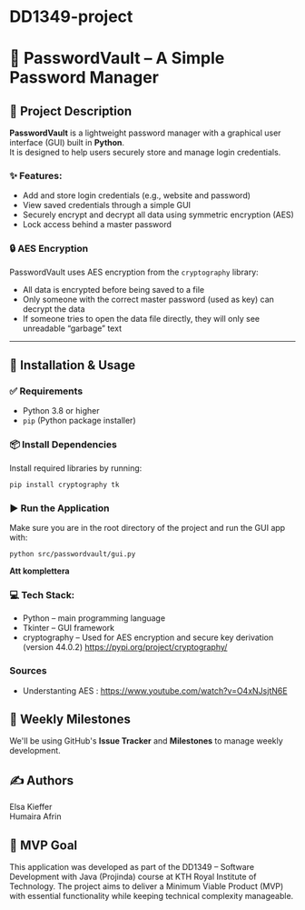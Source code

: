 # DD1349-project


# 🔐 PasswordVault – A Simple Password Manager

## 📝 Project Description

**PasswordVault** is a lightweight password manager with a graphical user interface (GUI) built in **Python**.  
It is designed to help users securely store and manage login credentials.

### ✨ Features:
- Add and store login credentials (e.g., website and password)
- View saved credentials through a simple GUI
- Securely encrypt and decrypt all data using symmetric encryption (AES)
- Lock access behind a master password

### 🔒 AES Encryption
PasswordVault uses AES encryption from the `cryptography` library:
- All data is encrypted before being saved to a file
- Only someone with the correct master password (used as key) can decrypt the data
- If someone tries to open the data file directly, they will only see unreadable “garbage” text

---

## 🚀 Installation & Usage

### ✅ Requirements
- Python 3.8 or higher
- `pip` (Python package installer)

### 📦 Install Dependencies
Install required libraries by running:
```bash
pip install cryptography tk
```

### ▶️ Run the Application

Make sure you are in the root directory of the project and run the GUI app with:
```
python src/passwordvault/gui.py
```
**Att komplettera**

### 💻 Tech Stack: 
- Python – main programming language
- Tkinter – GUI framework
- cryptography – Used for AES encryption and secure key derivation (version 44.0.2) https://pypi.org/project/cryptography/

### Sources
- Understanting AES : https://www.youtube.com/watch?v=O4xNJsjtN6E

## 📅 Weekly Milestones

We'll be using GitHub's **Issue Tracker** and **Milestones** to manage weekly development. 

## ✍️ Authors
Elsa Kieffer  
Humaira Afrin

## 🧪 MVP Goal

This application was developed as part of the DD1349 – Software Development with Java (Projinda) course at KTH Royal Institute of Technology.
The project aims to deliver a Minimum Viable Product (MVP) with essential functionality while keeping technical complexity manageable.


